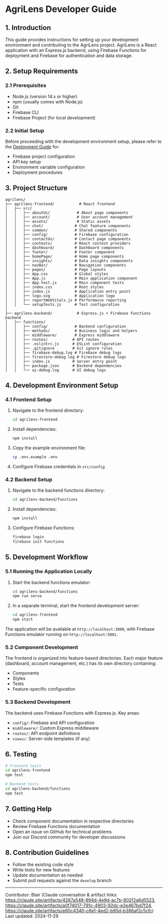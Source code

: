 # AgriLens Developer Guide

## 1. Introduction
This guide provides instructions for setting up your development environment and contributing to the AgriLens project. AgriLens is a React application with an Express.js backend, using Firebase Functions for deployment and Firebase for authentication and data storage.

## 2. Setup Requirements

### 2.1 Prerequisites
- Node.js (version 14.x or higher)
- npm (usually comes with Node.js)
- Git
- Firebase CLI
- Firebase Project (for local development)

### 2.2 Initial Setup

Before proceeding with the development environment setup, please refer to the [Deployment Guide](/deployment-guide.md) for:
- Firebase project configuration
- API key setup
- Environment variable configuration
- Deployment procedures

## 3. Project Structure

```
agrilens/
├── agrilens-frontend/           # React frontend
│   ├── src/
│   │   ├── aboutUs/            # About page components
│   │   ├── account/            # User account management
│   │   ├── assets/             # Static assets
│   │   ├── chat/              # Chat feature components
│   │   ├── common/            # Shared components
│   │   ├── config/            # Firebase configuration
│   │   ├── contactUs/         # Contact page components
│   │   ├── contexts/          # React context providers
│   │   ├── dashboard/         # Dashboard components
│   │   ├── footer/            # Footer component
│   │   ├── homePage/          # Home page components
│   │   ├── insights/          # Data insights components
│   │   ├── navBar/            # Navigation components
│   │   ├── pages/             # Page layouts
│   │   ├── App.css            # Global styles
│   │   ├── App.js             # Main application component
│   │   ├── App.test.js        # Main component tests
│   │   ├── index.css          # Root styles
│   │   ├── index.js           # Application entry point
│   │   ├── logo.svg           # Application logo
│   │   ├── reportWebVitals.js # Performance reporting
│   │   └── setupTests.js      # Test configuration
│   
├── agrilens-backend/           # Express.js + Firebase Functions backend
│   ├── functions/
│   │   ├── config/            # Backend configuration
│   │   ├── methods/           # Business logic and helpers
│   │   ├── middleware/        # Express middleware
│   │   ├── routes/           # API routes
│   │   ├── .eslintrc.js      # ESLint configuration
│   │   ├── .gitignore        # Git ignore rules
│   │   ├── firebase-debug.log # Firebase debug logs
│   │   ├── firestore-debug.log # Firestore debug logs
│   │   ├── index.js          # Server entry point
│   │   ├── package.json      # Backend dependencies
│   │   └── ui-debug.log      # UI debug logs
```

## 4. Development Environment Setup

### 4.1 Frontend Setup
1. Navigate to the frontend directory:
   ```bash
   cd agrilens-frontend
   ```
2. Install dependencies:
   ```bash
   npm install
   ```
3. Copy the example environment file:
   ```bash
   cp .env.example .env
   ```
4. Configure Firebase credentials in `src/config`

### 4.2 Backend Setup
1. Navigate to the backend functions directory:
   ```bash
   cd agrilens-backend/functions
   ```
2. Install dependencies:
   ```bash
   npm install
   ```
3. Configure Firebase Functions:
   ```bash
   firebase login
   firebase init functions
   ```

## 5. Development Workflow

### 5.1 Running the Application Locally
1. Start the backend functions emulator:
   ```bash
   cd agrilens-backend/functions
   npm run serve
   ```
2. In a separate terminal, start the frontend development server:
   ```bash
   cd agrilens-frontend
   npm start
   ```
The application will be available at `http://localhost:3000`, with Firebase Functions emulator running on `http://localhost:5001`.

### 5.2 Component Development
The frontend is organized into feature-based directories. Each major feature (dashboard, account management, etc.) has its own directory containing:
- Components
- Styles
- Tests
- Feature-specific configuration

### 5.3 Backend Development
The backend uses Firebase Functions with Express.js. Key areas:
- `config/`: Firebase and API configuration
- `middleware/`: Custom Express middleware
- `routes/`: API endpoint definitions
- `views/`: Server-side templates (if any)

## 6. Testing
```bash
# Frontend tests
cd agrilens-frontend
npm test

# Backend tests
cd agrilens-backend/functions
npm test
```

## 7. Getting Help
- Check component documentation in respective directories
- Review Firebase Functions documentation
- Open an issue on GitHub for technical problems
- Join our Discord community for developer discussions

## 8. Contribution Guidelines
- Follow the existing code style
- Write tests for new features
- Update documentation as needed
- Submit pull requests against the `develop` branch

---
Contributor: Blair (Claude conversation & artifact links: https://claude.site/artifacts/4267a548-894d-4e9d-ac7b-802f2a6d5523, https://claude.site/artifacts/a0f74017-791c-4903-92dc-e2e467bd7f24, https://claude.site/artifacts/e60c4340-c6e1-4ed2-b95d-b386af2c5cfc) 
Last updated: 2024-11-29

